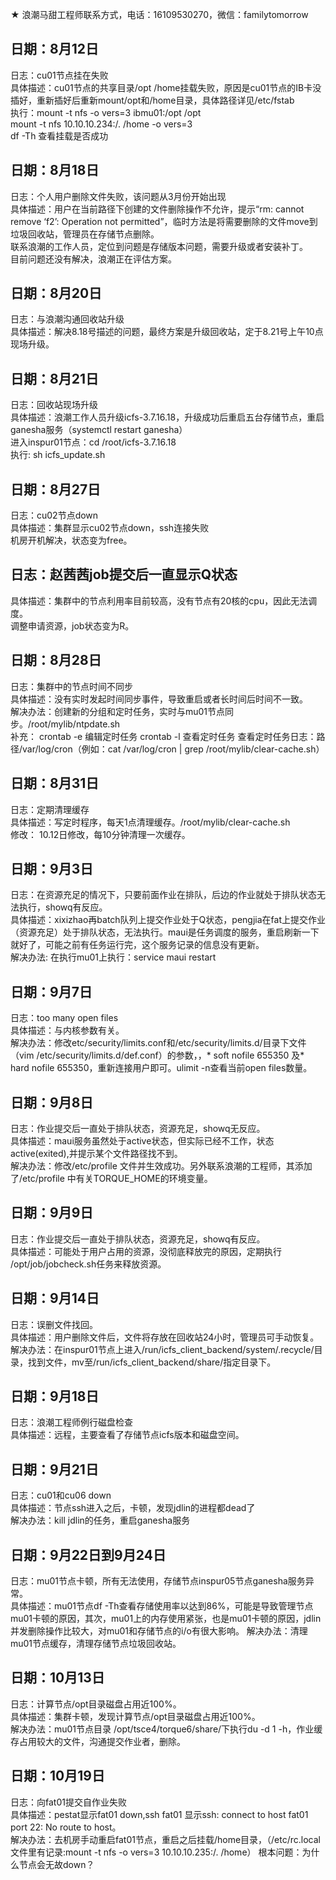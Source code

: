 ★ 浪潮马甜工程师联系方式，电话：16109530270，微信：familytomorrow   

## 日期：8月12日    
日志：cu01节点挂在失败   
具体描述：cu01节点的共享目录/opt /home挂载失败，原因是cu01节点的IB卡没插好，重新插好后重新mount/opt和/home目录，具体路径详见/etc/fstab   
                执行：mount -t nfs -o vers=3 ibmu01:/opt /opt   
	              mount -t nfs 10.10.10.234:/. /home -o vers=3   
	              df -Th 查看挂载是否成功

## 日期：8月18日 
日志：个人用户删除文件失败，该问题从3月份开始出现   
具体描述：用户在当前路径下创建的文件删除操作不允许，提示“rm: cannot remove ‘f2’: Operation not permitted”，临时方法是将需要删除的文件move到垃圾回收站，管理员在存储节点删除。   
         	联系浪潮的工作人员，定位到问题是存储版本问题，需要升级或者安装补丁。   
		目前问题还没有解决，浪潮正在评估方案。   

## 日期：8月20日 
日志：与浪潮沟通回收站升级   
具体描述：解决8.18号描述的问题，最终方案是升级回收站，定于8.21号上午10点现场升级。   

## 日期：8月21日 
日志：回收站现场升级   
具体描述：浪潮工作人员升级icfs-3.7.16.18，升级成功后重启五台存储节点，重启ganesha服务（systemctl restart ganesha）   
	进入inspur01节点：cd /root/icfs-3.7.16.18     
	执行: sh icfs_update.sh  

## 日期：8月27日 
日志：cu02节点down  
具体描述：集群显示cu02节点down，ssh连接失败  
	机房开机解决，状态变为free。  
## 日志：赵茜茜job提交后一直显示Q状态  
具体描述：集群中的节点利用率目前较高，没有节点有20核的cpu，因此无法调度。   
	 调整申请资源，job状态变为R。     

## 日期：8月28日 
日志：集群中的节点时间不同步  
具体描述：没有实时发起时间同步事件，导致重启或者长时间后时间不一致。     
解决办法：创建新的分组和定时任务，实时与mu01节点同步。/root/mylib/ntpdate.sh     
补充：    crontab -e 编辑定时任务 crontab -l 查看定时任务 查看定时任务日志：路径/var/log/cron（例如：cat /var/log/cron | grep /root/mylib/clear-cache.sh）     

## 日期：8月31日 
日志：定期清理缓存    
具体描述：写定时程序，每天1点清理缓存。/root/mylib/clear-cache.sh  
修改： 10.12日修改，每10分钟清理一次缓存。   

## 日期：9月3日
日志：在资源充足的情况下，只要前面作业在排队，后边的作业就处于排队状态无法执行，showq有反应。       
具体描述：xixizhao再batch队列上提交作业处于Q状态，pengjia在fat上提交作业（资源充足）处于排队状态，无法执行。maui是任务调度的服务，重启刷新一下就好了，可能之前有任务运行完，这个服务记录的信息没有更新。        
解决办法: 在执行mu01上执行：service maui restart       

## 日期：9月7日   
日志：too many open files   
具体描述：与内核参数有关。   
解决办法：修改etc/security/limits.conf和/etc/security/limits.d/目录下文件（vim /etc/security/limits.d/def.conf）的参数，，* soft nofile 655350 及* hard nofile 655350，重新连接用户即可。ulimit -n查看当前open files数量。  

## 日期：9月8日    
日志：作业提交后一直处于排队状态，资源充足，showq无反应。    
具体描述：maui服务虽然处于active状态，但实际已经不工作，状态active(exited),并提示某个文件路径找不到。     
解决办法：修改/etc/profile 文件并生效成功。另外联系浪潮的工程师，其添加了/etc/profile 中有关TORQUE_HOME的环境变量。     

## 日期：9月9日
日志：作业提交后一直处于排队状态，资源充足，showq有反应。   
具体描述：可能处于用户占用的资源，没彻底释放完的原因，定期执行 /opt/job/jobcheck.sh任务来释放资源。   

## 日期：9月14日
日志：误删文件找回。    
具体描述：用户删除文件后，文件将存放在回收站24小时，管理员可手动恢复。    
解决办法：在inspur01节点上进入/run/icfs_client_backend/system/.recycle/目录，找到文件，mv至/run/icfs_client_backend/share/指定目录下。    

## 日期：9月18日  
日志：浪潮工程师例行磁盘检查   
具体描述：远程，主要查看了存储节点icfs版本和磁盘空间。   

## 日期：9月21日
日志：cu01和cu06 down  
具体描述：节点ssh进入之后，卡顿，发现jdlin的进程都dead了   
解决办法：kill jdlin的任务，重启ganesha服务   

## 日期：9月22日到9月24日   
日志：mu01节点卡顿，所有无法使用，存储节点inspur05节点ganesha服务异常。   
具体描述：mu01节点df -Th查看存储使用率以达到86%，可能是导致管理节点mu01卡顿的原因，其次，mu01上的内存使用紧张，也是mu01卡顿的原因，jdlin并发删除操作比较大，对mu01和存储节点的i/o有很大影响。
解决办法：清理mu01节点缓存，清理存储节点垃圾回收站。   

## 日期：10月13日
日志：计算节点/opt目录磁盘占用近100%。    
具体描述：集群卡顿，发现计算节点/opt目录磁盘占用近100%。   
解决办法：mu01节点目录 /opt/tsce4/torque6/share/下执行du -d 1 -h，作业缓存占用较大的文件，沟通提交作业者，删除。    

## 日期：10月19日 
日志：向fat01提交自作业失败   
具体描述：pestat显示fat01 down,ssh fat01 显示ssh: connect to host fat01 port 22: No route to host。         
解决办法：去机房手动重启fat01节点，重启之后挂载/home目录，（/etc/rc.local 文件里有记录:mount -t nfs -o vers=3 10.10.10.235:/. /home）
根本问题：为什么节点会无故down？
